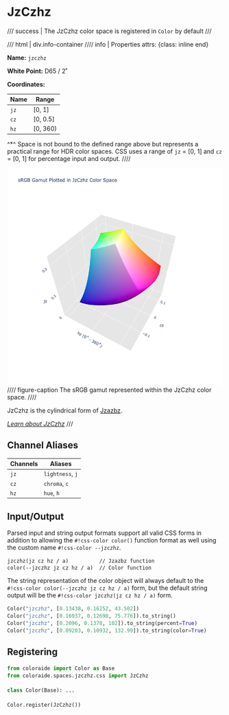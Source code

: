 # JzCzhz

/// success | The JzCzhz color space is registered in `Color` by default
///

/// html | div.info-container
//// info | Properties
    attrs: {class: inline end}

**Name:** `jzczhz`

**White Point:** D65 / 2˚

**Coordinates:**

Name | Range
---- | -----
`jz` | [0, 1]
`cz` | [0, 0.5]
`hz` | [0, 360)

^\*^ Space is not bound to the defined range above but represents a practical range for HDR color spaces. CSS uses a
range of `jz` = [0, 1] and `cz` = [0, 1] for percentage input and output.
////

![JzCzhz](../images/jzczhz-3d.png)
//// figure-caption
The sRGB gamut represented within the JzCzhz color space.
////

JzCzhz is the cylindrical form of [Jzazbz](./jzazbz.md).

_[Learn about JzCzhz](https://www.osapublishing.org/oe/fulltext.cfm?uri=oe-25-13-15131&id=368272)_
///

## Channel Aliases

Channels | Aliases
-------- | -------
`jz`     | `lightness`, `j`
`cz`     | `chroma`, `c`
`hz`     | `hue`, `h`

## Input/Output

Parsed input and string output formats support all valid CSS forms in addition to allowing the `#!css-color color()`
function format as well using the custom name `#!css-color --jzczhz`.

```css-color
jzczhz(jz cz hz / a)          // Jzazbz function
color(--jzczhz jz cz hz / a)  // Color function
```

The string representation of the color object will always default to the `#!css-color color(--jzczhz jz cz hz / a)`
form, but the default string output will be the `#!css-color jzczhz(jz cz hz / a)` form.

```py play
Color("jzczhz", [0.13438, 0.16252, 43.502])
Color("jzczhz", [0.16937, 0.12698, 75.776]).to_string()
Color("jzczhz", [0.2096, 0.1378, 102]).to_string(percent=True)
Color("jzczhz", [0.09203, 0.10932, 132.99]).to_string(color=True)
```

## Registering

```py
from coloraide import Color as Base
from coloraide.spaces.jzczhz.css import JzCzhz

class Color(Base): ...

Color.register(JzCzhz())
```
